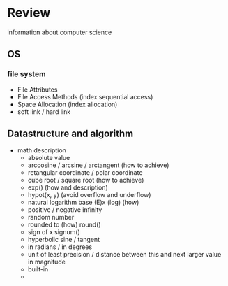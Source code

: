 # Review
information about computer science

## OS

### file system
 - File Attributes
 - File Access Methods (index sequential access)
 - Space Allocation (index allocation)
 - soft link / hard link


## Datastructure and algorithm
 - math description
    - absolute value
    - arccosine / arcsine / arctangent (how to achieve)
    - retangular coordinate / polar coordinate
    - cube root / square root (how to achieve)
    - exp() (how and description)
    - hypot(x, y) (avoid overflow and underflow)
    - natural logarithm base (E)x (log) (how)
    - positive / negative infinity
    - random number
    - rounded to (how) round()
    - sign of x signum()
    - hyperbolic sine / tangent
    - in radians / in degrees
    - unit of least precision / distance between this and next larger value in magnitude
    - built-in
    - 